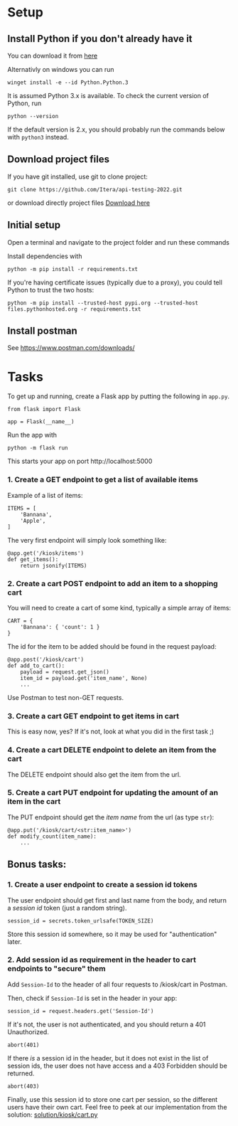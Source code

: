 # Setup

## Install Python if you don't already have it
You can download it from [here](https://www.python.org/downloads/)

Alternativly on windows you can run 

```    
winget install -e --id Python.Python.3
```

It is assumed Python 3.x is available. To check the current version of Python,
run

```
python --version
```

If the default version is 2.x, you should probably run the commands below with
`python3` instead.

## Download project files

If you have git installed, use git to clone project:
```
git clone https://github.com/Itera/api-testing-2022.git
```
or download directly project files
[Download here](https://github.com/Itera/api-testing-2022/archive/refs/heads/main.zip)

## Initial setup

Open a terminal and navigate to the project folder and run these commands 

Install dependencies with

```
python -m pip install -r requirements.txt
```

If you're having certificate issues (typically due to a proxy), you could tell
Python to trust the two hosts:

```
python -m pip install --trusted-host pypi.org --trusted-host files.pythonhosted.org -r requirements.txt
```

## Install postman

See https://www.postman.com/downloads/

# Tasks

To get up and running, create a Flask app by putting the following in `app.py`.

    from flask import Flask

    app = Flask(__name__)

Run the app with

    python -m flask run

This starts your app on port http://localhost:5000 
   
   
### 1. Create a GET endpoint to get a list of available items

Example of a list of items:

    ITEMS = [
        'Bannana',
        'Apple',
    ]

The very first endpoint will simply look something like:

    @app.get('/kiosk/items')
    def get_items():
        return jsonify(ITEMS)

### 2. Create a cart POST endpoint to add an item to a shopping cart

You will need to create a cart of some kind, typically a simple array of items:

    CART = {
        'Bannana': { 'count': 1 } 
    }

The id for the item to be added should be found in the request payload:

    @app.post('/kiosk/cart')
    def add_to_cart():
        payload = request.get_json()
        item_id = payload.get('item_name', None)
        ...

Use Postman to test non-GET requests.

### 3. Create a cart GET endpoint to get items in cart

This is easy now, yes? If it's not, look at what you did in the first task ;)

### 4. Create a cart DELETE endpoint to delete an item from the cart

The DELETE endpoint should also get the item from the url.

### 5. Create a cart PUT endpoint for updating the amount of an item in the cart

The PUT endpoint should get the _item name_ from the url (as type `str`):

    @app.put('/kiosk/cart/<str:item_name>')
    def modify_count(item_name):
        ...


## Bonus tasks:

### 1. Create a user endpoint to create a session id tokens

The user endpoint should get first and last name from the body, and return a
_session id_ token (just a random string).

    session_id = secrets.token_urlsafe(TOKEN_SIZE)

Store this session id somewhere, so it may be used for "authentication" later.

### 2. Add session id as requirement in the header to cart endpoints to "secure" them

Add `Session-Id` to the header of all four requests to /kiosk/cart in Postman.

Then, check if `Session-Id` is set in the header in your app:

    session_id = request.headers.get('Session-Id')

If it's not, the user is not authenticated, and you should return a 401
Unauthorized.

    abort(401)

If there _is_ a session id in the header, but it does not exist in the list of
session ids, the user does not have access and a 403 Forbidden should be
returned.

    abort(403)

Finally, use this session id to store one cart per session, so the different
users have their own cart.  Feel free to peek at our implementation from the
solution: [solution/kiosk/cart.py](https://github.com/Itera/api-testing-2022/blob/main/solution/kiosk/carts.py)
